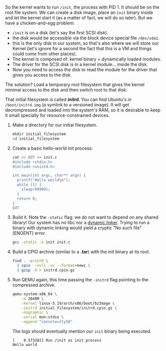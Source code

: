 So the kernel wants to run `/init`, the process with PID 1. It should be on the root file system. We can create a disk image, place an `init` binary inside and let the kernel start it (as a matter of fact, we will do so later). But we have a chicken-and-egg problem:

- `/init` is on a disk (let's say the first SCSI disk).
- the disk would be accessible via the block device special file `/dev/sda1`.
- this is the only disk in our system, so that's also where we will store our Kernel (let's ignore for a second the fact that this is a VM and things could come from other places).
- The kernel is composed of: kernel binary + dynamically loaded modules.
- The driver for the SCSI disk is in a kernel module... inside the disk.
- Now you need to access the disk to read the module for the driver that gives you access to the disk.

The solution? Load a temporary root filesystem that gives the kernel minimal access to the disk and then switch root to that disk.

That initial filesystem is called **initrd**. You can find Ubuntu's in `/boot/initrd.img` (a symlink to a versioned image). It will get decrompressed and loaded into the system's RAM, so it is desirable to keep it small specially for resource-constrained devices.

1.  Make a directory for our initial filesystem.

    ```bash
    mkdir initial_filesystem
    cd initial_filesystem
    ``` 

1.  Create a basic hello-world init process:

    ```bash
    cat << EOT >> init.c
    #include <stdio.h>
    #include <unistd.h>

    int main(int argc, char** argv) {
      printf("Hello world\n");
      while (1) {
        sleep(99999);
      }
      return 0;
    }
    EOT
    ```

1.  Build it. Note the `-static` flag: we do not want to depend on any shared library! Our system has no libc nor a [dynamic linker](https://man7.org/linux/man-pages/man8/ld.so.8.html). Trying to run a binary with dynamic linking would yield a cryptic "No such file" (ENOENT) error.


    ```bash
    gcc -static -o init init.c
    ```

1.  Build a CPIO archive (similar to a **.tar**) with the init binary at its root.

    ```bash
    find . -print0 \
      | cpio --null -ov --format=newc \
      | gzip -9 > initrd.cpio.gz
    ```

1.  Run QEMU again, this time passing the `-initrd` flag pointing to the compressed archive.

    ```bash
    qemu-system-x86_64 \
        -m 2048M \
        -kernel linux-5.19/arch/x86/boot/bzImage \
        -initrd initial_filesystem/initrd.cpio.gz \
        -nographic \
        -serial mon:stdio \
        -append "console=ttyS0"
    ```

    The logs should eventually mention our `init` binary being executed.

    ```
    [    0.573202] Run /init as init process
    Hello world
    ```
